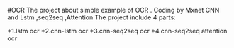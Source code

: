 #OCR
The project about simple example of OCR . Coding by Mxnet CNN and Lstm ,seq2seq ,Attention
The project include 4 parts:

*1.lstm ocr 
*2.cnn-lstm ocr
*3.cnn-seq2seq ocr
*4.cnn-seq2seq attention ocr

